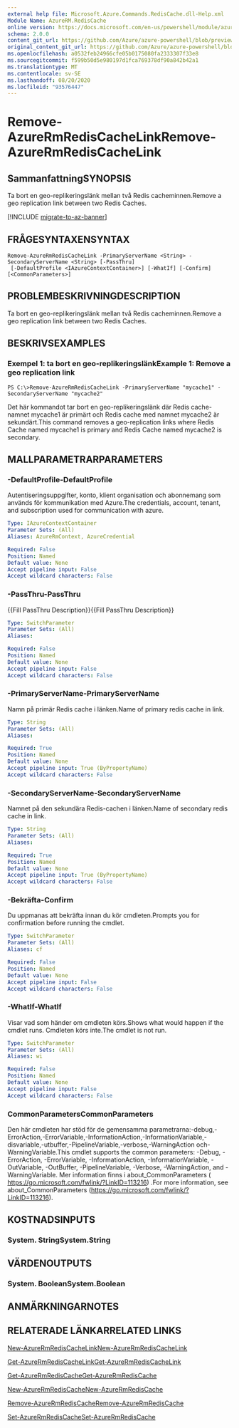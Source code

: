 ```yaml
---
external help file: Microsoft.Azure.Commands.RedisCache.dll-Help.xml
Module Name: AzureRM.RedisCache
online version: https://docs.microsoft.com/en-us/powershell/module/azurerm.rediscache/remove-azurermrediscachelink
schema: 2.0.0
content_git_url: https://github.com/Azure/azure-powershell/blob/preview/src/ResourceManager/RedisCache/Commands.RedisCache/help/Remove-AzureRmRedisCacheLink.md
original_content_git_url: https://github.com/Azure/azure-powershell/blob/preview/src/ResourceManager/RedisCache/Commands.RedisCache/help/Remove-AzureRmRedisCacheLink.md
ms.openlocfilehash: a0532feb24966cfe05b0175080fa2333307f33e8
ms.sourcegitcommit: f599b50d5e980197d1fca769378df90a842b42a1
ms.translationtype: MT
ms.contentlocale: sv-SE
ms.lasthandoff: 08/20/2020
ms.locfileid: "93576447"
---
```

# <span data-ttu-id="ddd4c-101">Remove-AzureRmRedisCacheLink</span><span class="sxs-lookup"><span data-stu-id="ddd4c-101">Remove-AzureRmRedisCacheLink</span></span>

## <span data-ttu-id="ddd4c-102">Sammanfattning</span><span class="sxs-lookup"><span data-stu-id="ddd4c-102">SYNOPSIS</span></span>
<span data-ttu-id="ddd4c-103">Ta bort en geo-replikeringslänk mellan två Redis cacheminnen.</span><span class="sxs-lookup"><span data-stu-id="ddd4c-103">Remove a geo replication link between two Redis Caches.</span></span>

[!INCLUDE [migrate-to-az-banner](../../includes/migrate-to-az-banner.md)]

## <span data-ttu-id="ddd4c-104">FRÅGESYNTAXEN</span><span class="sxs-lookup"><span data-stu-id="ddd4c-104">SYNTAX</span></span>

```
Remove-AzureRmRedisCacheLink -PrimaryServerName <String> -SecondaryServerName <String> [-PassThru]
 [-DefaultProfile <IAzureContextContainer>] [-WhatIf] [-Confirm] [<CommonParameters>]
```

## <span data-ttu-id="ddd4c-105">PROBLEMBESKRIVNING</span><span class="sxs-lookup"><span data-stu-id="ddd4c-105">DESCRIPTION</span></span>
<span data-ttu-id="ddd4c-106">Ta bort en geo-replikeringslänk mellan två Redis cacheminnen.</span><span class="sxs-lookup"><span data-stu-id="ddd4c-106">Remove a geo replication link between two Redis Caches.</span></span>

## <span data-ttu-id="ddd4c-107">BESKRIVS</span><span class="sxs-lookup"><span data-stu-id="ddd4c-107">EXAMPLES</span></span>

### <span data-ttu-id="ddd4c-108">Exempel 1: ta bort en geo-replikeringslänk</span><span class="sxs-lookup"><span data-stu-id="ddd4c-108">Example 1: Remove a geo replication link</span></span>
```
PS C:\>Remove-AzureRmRedisCacheLink -PrimaryServerName "mycache1" -SecondaryServerName "mycache2"
```

<span data-ttu-id="ddd4c-109">Det här kommandot tar bort en geo-replikeringslänk där Redis cache-namnet mycache1 är primärt och Redis cache med namnet mycache2 är sekundärt.</span><span class="sxs-lookup"><span data-stu-id="ddd4c-109">This command removes a geo-replication links where Redis Cache named mycache1 is primary and Redis Cache named mycache2 is secondary.</span></span>

## <span data-ttu-id="ddd4c-110">MALLPARAMETRAR</span><span class="sxs-lookup"><span data-stu-id="ddd4c-110">PARAMETERS</span></span>

### <span data-ttu-id="ddd4c-111">-DefaultProfile</span><span class="sxs-lookup"><span data-stu-id="ddd4c-111">-DefaultProfile</span></span>
<span data-ttu-id="ddd4c-112">Autentiseringsuppgifter, konto, klient organisation och abonnemang som används för kommunikation med Azure.</span><span class="sxs-lookup"><span data-stu-id="ddd4c-112">The credentials, account, tenant, and subscription used for communication with azure.</span></span>

```yaml
Type: IAzureContextContainer
Parameter Sets: (All)
Aliases: AzureRmContext, AzureCredential

Required: False
Position: Named
Default value: None
Accept pipeline input: False
Accept wildcard characters: False
```

### <span data-ttu-id="ddd4c-113">-PassThru</span><span class="sxs-lookup"><span data-stu-id="ddd4c-113">-PassThru</span></span>
<span data-ttu-id="ddd4c-114">{{Fill PassThru Description}}</span><span class="sxs-lookup"><span data-stu-id="ddd4c-114">{{Fill PassThru Description}}</span></span>

```yaml
Type: SwitchParameter
Parameter Sets: (All)
Aliases:

Required: False
Position: Named
Default value: None
Accept pipeline input: False
Accept wildcard characters: False
```

### <span data-ttu-id="ddd4c-115">-PrimaryServerName</span><span class="sxs-lookup"><span data-stu-id="ddd4c-115">-PrimaryServerName</span></span>
<span data-ttu-id="ddd4c-116">Namn på primär Redis cache i länken.</span><span class="sxs-lookup"><span data-stu-id="ddd4c-116">Name of primary redis cache in link.</span></span>

```yaml
Type: String
Parameter Sets: (All)
Aliases:

Required: True
Position: Named
Default value: None
Accept pipeline input: True (ByPropertyName)
Accept wildcard characters: False
```

### <span data-ttu-id="ddd4c-117">-SecondaryServerName</span><span class="sxs-lookup"><span data-stu-id="ddd4c-117">-SecondaryServerName</span></span>
<span data-ttu-id="ddd4c-118">Namnet på den sekundära Redis-cachen i länken.</span><span class="sxs-lookup"><span data-stu-id="ddd4c-118">Name of secondary redis cache in link.</span></span>

```yaml
Type: String
Parameter Sets: (All)
Aliases:

Required: True
Position: Named
Default value: None
Accept pipeline input: True (ByPropertyName)
Accept wildcard characters: False
```

### <span data-ttu-id="ddd4c-119">-Bekräfta</span><span class="sxs-lookup"><span data-stu-id="ddd4c-119">-Confirm</span></span>
<span data-ttu-id="ddd4c-120">Du uppmanas att bekräfta innan du kör cmdleten.</span><span class="sxs-lookup"><span data-stu-id="ddd4c-120">Prompts you for confirmation before running the cmdlet.</span></span>

```yaml
Type: SwitchParameter
Parameter Sets: (All)
Aliases: cf

Required: False
Position: Named
Default value: None
Accept pipeline input: False
Accept wildcard characters: False
```

### <span data-ttu-id="ddd4c-121">-WhatIf</span><span class="sxs-lookup"><span data-stu-id="ddd4c-121">-WhatIf</span></span>
<span data-ttu-id="ddd4c-122">Visar vad som händer om cmdleten körs.</span><span class="sxs-lookup"><span data-stu-id="ddd4c-122">Shows what would happen if the cmdlet runs.</span></span>
<span data-ttu-id="ddd4c-123">Cmdleten körs inte.</span><span class="sxs-lookup"><span data-stu-id="ddd4c-123">The cmdlet is not run.</span></span>

```yaml
Type: SwitchParameter
Parameter Sets: (All)
Aliases: wi

Required: False
Position: Named
Default value: None
Accept pipeline input: False
Accept wildcard characters: False
```

### <span data-ttu-id="ddd4c-124">CommonParameters</span><span class="sxs-lookup"><span data-stu-id="ddd4c-124">CommonParameters</span></span>
<span data-ttu-id="ddd4c-125">Den här cmdleten har stöd för de gemensamma parametrarna:-debug,-ErrorAction,-ErrorVariable,-InformationAction,-InformationVariable,-disvariable,-utbuffer,-PipelineVariable,-verbose,-WarningAction och-WarningVariable.</span><span class="sxs-lookup"><span data-stu-id="ddd4c-125">This cmdlet supports the common parameters: -Debug, -ErrorAction, -ErrorVariable, -InformationAction, -InformationVariable, -OutVariable, -OutBuffer, -PipelineVariable, -Verbose, -WarningAction, and -WarningVariable.</span></span> <span data-ttu-id="ddd4c-126">Mer information finns i about_CommonParameters ( https://go.microsoft.com/fwlink/?LinkID=113216) .</span><span class="sxs-lookup"><span data-stu-id="ddd4c-126">For more information, see about_CommonParameters (https://go.microsoft.com/fwlink/?LinkID=113216).</span></span>

## <span data-ttu-id="ddd4c-127">KOSTNADS</span><span class="sxs-lookup"><span data-stu-id="ddd4c-127">INPUTS</span></span>

### <span data-ttu-id="ddd4c-128">System. String</span><span class="sxs-lookup"><span data-stu-id="ddd4c-128">System.String</span></span>

## <span data-ttu-id="ddd4c-129">VÄRDEN</span><span class="sxs-lookup"><span data-stu-id="ddd4c-129">OUTPUTS</span></span>

### <span data-ttu-id="ddd4c-130">System. Boolean</span><span class="sxs-lookup"><span data-stu-id="ddd4c-130">System.Boolean</span></span>

## <span data-ttu-id="ddd4c-131">ANMÄRKNINGAR</span><span class="sxs-lookup"><span data-stu-id="ddd4c-131">NOTES</span></span>

## <span data-ttu-id="ddd4c-132">RELATERADE LÄNKAR</span><span class="sxs-lookup"><span data-stu-id="ddd4c-132">RELATED LINKS</span></span>

[<span data-ttu-id="ddd4c-133">New-AzureRmRedisCacheLink</span><span class="sxs-lookup"><span data-stu-id="ddd4c-133">New-AzureRmRedisCacheLink</span></span>](./New-AzureRmRedisCacheLink.md)

[<span data-ttu-id="ddd4c-134">Get-AzureRmRedisCacheLink</span><span class="sxs-lookup"><span data-stu-id="ddd4c-134">Get-AzureRmRedisCacheLink</span></span>](./Get-AzureRmRedisCacheLink.md)

[<span data-ttu-id="ddd4c-135">Get-AzureRmRedisCache</span><span class="sxs-lookup"><span data-stu-id="ddd4c-135">Get-AzureRmRedisCache</span></span>](./Get-AzureRmRedisCache.md)

[<span data-ttu-id="ddd4c-136">New-AzureRmRedisCache</span><span class="sxs-lookup"><span data-stu-id="ddd4c-136">New-AzureRmRedisCache</span></span>](./New-AzureRmRedisCache.md)

[<span data-ttu-id="ddd4c-137">Remove-AzureRmRedisCache</span><span class="sxs-lookup"><span data-stu-id="ddd4c-137">Remove-AzureRmRedisCache</span></span>](./Remove-AzureRmRedisCache.md)

[<span data-ttu-id="ddd4c-138">Set-AzureRmRedisCache</span><span class="sxs-lookup"><span data-stu-id="ddd4c-138">Set-AzureRmRedisCache</span></span>](./Set-AzureRmRedisCache.md)
